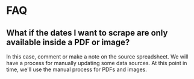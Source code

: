 # FAQ

## What if the dates I want to scrape are only available inside a PDF or image?

In this case, comment or make a note on the source spreadsheet. We will have
a process for manually updating some data sources. At this point in time, we'll
use the manual process for PDFs and images.
